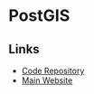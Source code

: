 # PostGIS

<!--
https://github.com/2color/dev-infrastructure/blob/master/postgis/docker-compose.yml
-->

## Links

- [Code Repository](https://git.osgeo.org/gitea/postgis/postgis)
- [Main Website](https://postgis.net)
